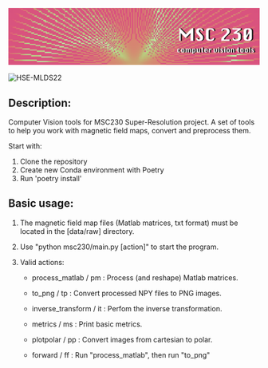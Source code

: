![banner](static/banner_text.png)

![HSE-MLDS22](https://img.shields.io/badge/HSE-MLDS22-blue)


## Description:

Computer Vision tools for MSC230 Super-Resolution project.
A set of tools to help you work with magnetic field maps, 
convert and preprocess them.

Start with:
1. Clone the repository
2. Create new Conda environment with Poetry
3. Run 'poetry install'

## Basic usage:

1. The magnetic field map files (Matlab matrices, txt format) 
    must be located in the [data/raw] directory.
2. Use "python msc230/main.py [action]" to start the program.
3. Valid actions:

    - process_matlab / pm : 
        Process (and reshape) Matlab matrices.

    - to_png / tp : 
        Convert processed NPY files to PNG images.

    - inverse_transform / it : 
        Perfom the inverse transformation.

    - metrics / ms : 
        Print basic metrics.

    - plotpolar / pp : 
        Convert images from cartesian to polar.

    - forward / ff : 
        Run "process_matlab", then run "to_png"